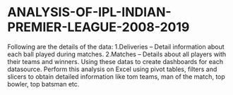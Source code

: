 # ANALYSIS-OF-IPL-INDIAN-PREMIER-LEAGUE-2008-2019
Following are the details of the data:
1.Deliveries – Detail information about each ball played during matches.
2.Matches – Details about all players with their teams and winners.
Using these datas to create dashboards for each datasource.
Perform this analysis on Excel using pivot tables, filters and slicers to obtain detailed information like tom teams, man of the match, top bowler, top batsman etc.
